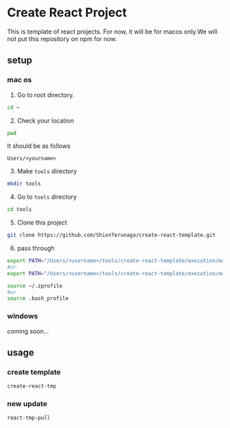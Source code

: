 # Create React Project

This is template of react projects. For now, it will be for macos only.We will
not put this repository on npm for now.

## setup

### mac os

1. Go to root directory.

```bash
cd ~
```

2. Check your location

```bash
pwd
```

It should be as follows

```
Users/<yourname>
```

3. Make `tools` directory

```bash
mkdir tools
```

4. Go to `tools` directory

```bash
cd tools
```

5. Clone this project

```bash
git clone https://github.com/ShionTerunaga/create-react-template.git
```

6. pass through

```bash
export PATH="/Users/<username>/tools/create-react-template/execution/mac" >> ~/.zprofile
#or
export PATH="/Users/<username>/tools/create-react-template/execution/mac" >> ~/.bash_profile

source ~/.zprofile
#or
source .bash_profile
```

### windows

coming soon...

## usage

### create template

```bash
create-react-tmp
```

### new update

```bash
react-tmp-pull
```

